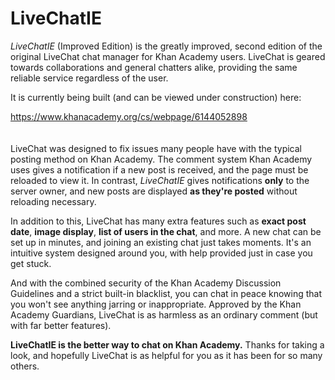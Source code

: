 # LiveChatIE
<i>LiveChatIE</i> (Improved Edition) is the greatly improved, second edition of the original LiveChat chat manager for Khan Academy users. LiveChat is geared towards collaborations and general chatters alike, providing the same reliable service regardless of the user.

It is currently being built (and can be viewed under construction) here:

https://www.khanacademy.org/cs/webpage/6144052898
<br>
<br>
<br>
LiveChat was designed to fix issues many people have with the typical posting method on Khan Academy. The comment system Khan Academy uses gives a notification if a new post is received, and the page must be reloaded to view it. In contrast, <i>LiveChatIE</i> gives notifications <b>only</b> to the server owner, and new posts are displayed <b>as they're posted</b> without reloading necessary.


In addition to this, LiveChat has many extra features such as <b>exact post date</b>, <b>image display</b>, <b>list of users in the chat</b>, and more. A new chat can be set up in minutes, and joining an existing chat just takes moments. It's an intuitive system designed around you, with help provided just in case you get stuck.


And with the combined security of the Khan Academy Discussion Guidelines and a strict built-in blacklist, you can chat in peace knowing that you won't see anything jarring or inappropriate. Approved by the Khan Academy Guardians, LiveChat is as harmless as an ordinary comment (but with far better features).


<b>LiveChatIE is the better way to chat on Khan Academy.</b> Thanks for taking a look, and hopefully LiveChat is as helpful for you as it has been for so many others.
